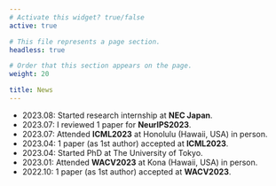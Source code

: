 ```yaml
---
# Activate this widget? true/false
active: true

# This file represents a page section.
headless: true

# Order that this section appears on the page.
weight: 20

title: News
---
```


- 2023.08: Started research internship at **NEC Japan**.
- 2023.07: I reviewed 1 paper for **NeurIPS2023**.
- 2023.07: Attended **ICML2023** at Honolulu (Hawaii, USA) in person.
- 2023.04: 1 paper (as 1st author) accepted at **ICML2023**.
- 2023.04: Started PhD at The University of Tokyo.
- 2023.01: Attended **WACV2023** at Kona (Hawaii, USA) in person. 
- 2022.10: 1 paper (as 1st author) accepted at **WACV2023**.
